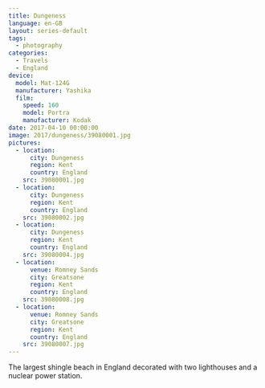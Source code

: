 ```yaml
---
title: Dungeness
language: en-GB
layout: series-default
tags:
  - photography
categories:
  - Travels
  - England
device:
  model: Mat-124G
  manufacturer: Yashika
  film:
    speed: 160
    model: Portra
    manufacturer: Kodak
date: 2017-04-10 00:00:00
image: 2017/dungeness/39080001.jpg
pictures:
  - location:
      city: Dungeness
      region: Kent
      country: England
    src: 39080001.jpg
  - location:
      city: Dungeness
      region: Kent
      country: England
    src: 39080002.jpg
  - location:
      city: Dungeness
      region: Kent
      country: England
    src: 39080004.jpg
  - location:
      venue: Romney Sands
      city: Greatsone
      region: Kent
      country: England
    src: 39080008.jpg
  - location:
      venue: Romney Sands
      city: Greatsone
      region: Kent
      country: England
    src: 39080007.jpg
---
```


The largest shingle beach in England decorated with two lighthouses and a nuclear power station.

